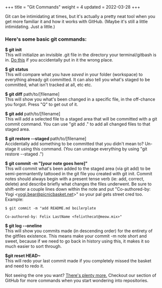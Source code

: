 +++
title = "Git Commands"
weight = 4
updated = 2022-03-28
+++

Git can be intimidating at times, but it's actually a pretty neat tool when you
get more familiar it and how it works with GitHub. (Maybe it's still a little
intimidating. Just a little.)

### Here's some basic git commands:

<b>$ git init</b>  
  This will initialize an invisible .git file in the directory your
  terminal/gitbash is in. [Do
  this](https://www.w3docs.com/snippets/git/how-to-delete-git-repository-created-with-init.html)
  if you accidentally put in it the wrong place.

<b>$ git status</b>  
  This will compare what you have <i>saved</i> in your folder (workspace) to
  everything already git committed. It can also tell you what's staged to be
  committed, what isn't tracked at all, etc etc.

<b>$ git diff</b> path/to/[filename]  
  This will show you what's been changed in a specific file, in the off-chance
  you forgot. Press "Q" to get out of it.

<b>$ git add</b> path/to/[filename]  
  This will add a selected file to a staged area that will be committed with a
  git commit command. You can use "git add ." to add all changed files to that
  staged area.

<b>$ git restore --staged </b> path/to/[filename]  
  Accidentally add something to be committed that you didn't mean to? Un-stage
  it using this command. (You can unstage everything by using "git restore
  --staged .")

<b>$ git commit -m "[your note goes here]"</b>  
  This will commit what's been added to the staged area (via git add) to be
  semi-permantently tattooed in the git file you created with git init. Commit
  notes should always begin with a present tense verb (ie: add, correct, delete)
  and describe briefly what changes the files underwent. Be sure to shift-enter
  a couple lines down within the note and put "Co-authored-by: Yogi
  &lt;yogi.bear@picnicbasket.net&gt;" so your pal gets street cred too. Example:
  ```git
  $ git commit -m "add README.md boilerplate

  Co-authored-by: Felix LastName <felixthecat@meow.mix>"
  ```

<b>$ git log --oneline</b>  
  This will show you commits made (in descending order) for the entirety of the
  gitfiles existence. This means make your commit -m note short and sweet,
  because if we need to go back in history using this, it makes it so much
  easier to sort through.

<b>$git reset HEAD~</b>  
  This will redo your last commit made if you completely missed the basket and
  need to redo it.

  Not seeing the one you want? [There's plenty more.](https://git-scm.com/docs)
  Checkout our section of GitHub for more commands when you start wondering into
  repositories.


